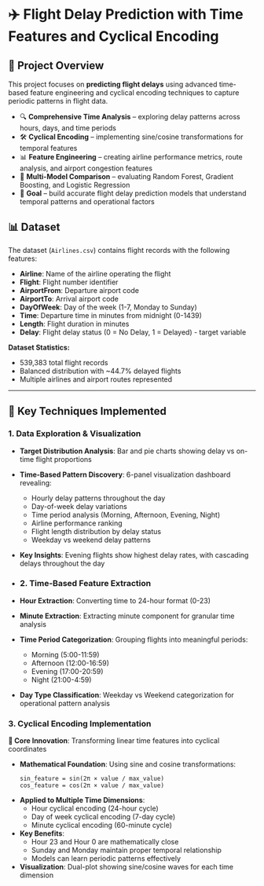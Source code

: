 # ✈️ Flight Delay Prediction with Time Features and Cyclical Encoding

## 📌 Project Overview
This project focuses on **predicting flight delays** using advanced time-based feature engineering and cyclical encoding techniques to capture periodic patterns in flight data.

- 🔍 **Comprehensive Time Analysis** – exploring delay patterns across hours, days, and time periods
- 🛠 **Cyclical Encoding** – implementing sine/cosine transformations for temporal features
- 📊 **Feature Engineering** – creating airline performance metrics, route analysis, and airport congestion features
- 🤖 **Multi-Model Comparison** – evaluating Random Forest, Gradient Boosting, and Logistic Regression
- 🎯 **Goal** – build accurate flight delay prediction models that understand temporal patterns and operational factors

## 📊 Dataset

The dataset (`Airlines.csv`) contains flight records with the following features:

- **Airline**: Name of the airline operating the flight
- **Flight**: Flight number identifier
- **AirportFrom**: Departure airport code
- **AirportTo**: Arrival airport code  
- **DayOfWeek**: Day of the week (1-7, Monday to Sunday)
- **Time**: Departure time in minutes from midnight (0-1439)
- **Length**: Flight duration in minutes
- **Delay**: Flight delay status (0 = No Delay, 1 = Delayed) - target variable

**Dataset Statistics:**
- 539,383 total flight records
- Balanced distribution with ~44.7% delayed flights
- Multiple airlines and airport routes represented

---

## 🔧 Key Techniques Implemented

### 1. Data Exploration & Visualization

- **Target Distribution Analysis**: Bar and pie charts showing delay vs on-time flight proportions
- **Time-Based Pattern Discovery**: 6-panel visualization dashboard revealing:
  - Hourly delay patterns throughout the day
  - Day-of-week delay variations  
  - Time period analysis (Morning, Afternoon, Evening, Night)
  - Airline performance ranking
  - Flight length distribution by delay status
  - Weekday vs weekend delay patterns
- **Key Insights**: Evening flights show highest delay rates, with cascading delays throughout the day

- ### 2. Time-Based Feature Extraction

- **Hour Extraction**: Converting time to 24-hour format (0-23)
- **Minute Extraction**: Extracting minute component for granular time analysis
- **Time Period Categorization**: Grouping flights into meaningful periods:
  - Morning (5:00-11:59)
  - Afternoon (12:00-16:59) 
  - Evening (17:00-20:59)
  - Night (21:00-4:59)
- **Day Type Classification**: Weekday vs Weekend categorization for operational pattern analysis

### 3. Cyclical Encoding Implementation

**🌟 Core Innovation**: Transforming linear time features into cyclical coordinates

- **Mathematical Foundation**: Using sine and cosine transformations:
  ```
  sin_feature = sin(2π × value / max_value)
  cos_feature = cos(2π × value / max_value)
  ```
- **Applied to Multiple Time Dimensions**:
  - Hour cyclical encoding (24-hour cycle)
  - Day of week cyclical encoding (7-day cycle)
  - Minute cyclical encoding (60-minute cycle)
- **Key Benefits**:
  - Hour 23 and Hour 0 are mathematically close
  - Sunday and Monday maintain proper temporal relationship
  - Models can learn periodic patterns effectively
- **Visualization**: Dual-plot showing sine/cosine waves for each time dimension
